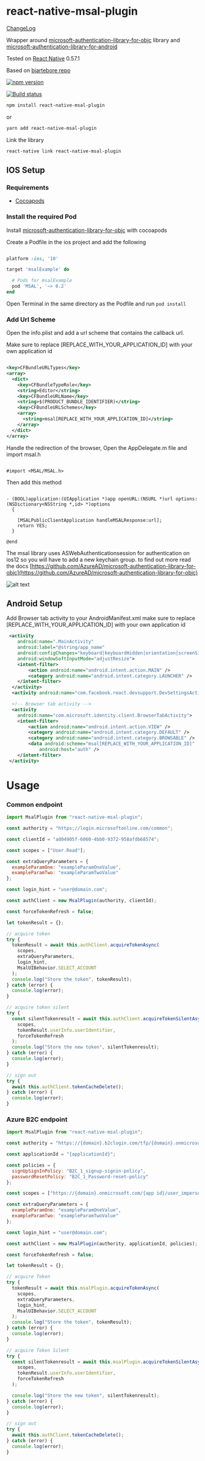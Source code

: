 # react-native-msal-plugin

[ChangeLog](docs/changelog.md)

Wrapper around [microsoft-authentication-library-for-objc](https://github.com/AzureAD/microsoft-authentication-library-for-objc) library and [microsoft-authentication-library-for-android](https://github.com/AzureAD/microsoft-authentication-library-for-android)

Tested on [React Native](https://facebook.github.io/react-native/) 0.57.1

Based on [bjartebore repo](https://github.com/bjartebore/react-native-msal-client)

[![npm version](https://badge.fury.io/js/react-native-msal-plugin.svg)](https://badge.fury.io/js/react-native-msal-plugin)

[![Build status](https://dev.azure.com/dogbytes/react-native-msal-plugin/_apis/build/status/react-native-msal-plugin-CI)](https://dev.azure.com/dogbytes/react-native-msal-plugin/_apis/build/status/react-native-msal-plugin-CI)

```sh
npm install react-native-msal-plugin
```

or

```sh
yarn add react-native-msal-plugin
```

Link the library

```sh
react-native link react-native-msal-plugin
```

## IOS Setup

### Requirements

- [Cocoapods](https://cocoapods.org/)

### Install the required Pod

Install [microsoft-authentication-library-for-objc](https://github.com/AzureAD/microsoft-authentication-library-for-objc) with cocoapods

Create a Podfile in the ios project and add the following

```ruby

platform :ios, '10'

target 'msalExample' do

  # Pods for msalExample
  pod 'MSAL', '~> 0.2'
end

```

Open Terminal in the same directory as the Podfile and run `pod install`

### Add Url Scheme

Open the info.plist and add a url scheme that contains the callback url.

Make sure to replace [REPLACE_WITH_YOUR_APPLICATION_ID] with your own application id

```xml

<key>CFBundleURLTypes</key>
<array>
  <dict>
    <key>CFBundleTypeRole</key>
    <string>Editor</string>
    <key>CFBundleURLName</key>
    <string>$(PRODUCT_BUNDLE_IDENTIFIER)</string>
    <key>CFBundleURLSchemes</key>
    <array>
      <string>msal[REPLACE_WITH_YOUR_APPLICATION_ID]</string>
    </array>
  </dict>
</array>

```

Handle the redirection of the browser, Open the AppDelegate.m file and import msal.h

```objc

#import <MSAL/MSAL.h>

```

Then add this method

```objc

- (BOOL)application:(UIApplication *)app openURL:(NSURL *)url options:(NSDictionary<NSString *,id> *)options
  {

    [MSALPublicClientApplication handleMSALResponse:url];
    return YES;
  }

@end
```

The msal library uses ASWebAuthenticationsession for authentication on ios12 so you will have to add a new keychain group.
to find out more read the docs [https://github.com/AzureAD/microsoft-authentication-library-for-objc](https://github.com/AzureAD/microsoft-authentication-library-for-objc)

![alt text](docs/keychain-steps.png)

## Android Setup

Add Browser tab activity to your AndroidManifest.xml make sure to replace [REPLACE_WITH_YOUR_APPLICATION_ID] with your own application id

```xml
 <activity
    android:name=".MainActivity"
    android:label="@string/app_name"
    android:configChanges="keyboard|keyboardHidden|orientation|screenSize"
    android:windowSoftInputMode="adjustResize">
    <intent-filter>
        <action android:name="android.intent.action.MAIN" />
        <category android:name="android.intent.category.LAUNCHER" />
    </intent-filter>
  </activity>
  <activity android:name="com.facebook.react.devsupport.DevSettingsActivity" />

  <!-- Browser tab activity -->
  <activity
    android:name="com.microsoft.identity.client.BrowserTabActivity">
    <intent-filter>
        <action android:name="android.intent.action.VIEW" />
        <category android:name="android.intent.category.DEFAULT" />
        <category android:name="android.intent.category.BROWSABLE" />
        <data android:scheme="msal[REPLACE_WITH_YOUR_APPLICATION_ID]"
            android:host="auth" />
    </intent-filter>
 </activity>
```

# Usage

### Common endpoint

```js
import MsalPlugin from "react-native-msal-plugin";

const authority = "https://login.microsoftonline.com/common";

const clientId = "ad04905f-6060-4bb0-9372-958afdb68574";

const scopes = ["User.Read"];

const extraQueryParameters = {
  exampleParamOne: "exampleParamOneValue",
  exampleParamTwo: "exampleParamTwoValue"
};

const login_hint = "user@domain.com";

const authClient = new MsalPlugin(authority, clientId);

const forceTokenRefresh = false;

let tokenResult = {};

// acquire token
try {
  tokenResult = await this.authClient.acquireTokenAsync(
    scopes,
    extraQueryParameters,
    login_hint,
    MsalUIBehavior.SELECT_ACCOUNT
  );
  console.log("Store the token", tokenResult);
} catch (error) {
  console.log(error);
}

// acquire token silent
try {
  const silentTokenresult = await this.authClient.acquireTokenSilentAsync(
    scopes,
    tokenResult.userInfo.userIdentifier,
    forceTokenRefresh
  );
  console.log("Store the new token", silentTokenresult);
} catch (error) {
  console.log(error);
}

// sign out
try {
  await this.authClient.tokenCacheDelete();
} catch (error) {
  console.log(error);
}
```

### Azure B2C endpoint

```js
import MsalPlugin from "react-native-msal-plugin";

const authority = "https://{domain}.b2clogin.com/tfp/{domain}.onmicrosoft.com";

const applicationId = "{applicationId}";

const policies = {
  signUpSignInPolicy: "B2C_1_signup-signin-policy",
  passwordResetPolicy: "B2C_1_Password-reset-policy"
};

const scopes = ["https://{domain}.onmicrosoft.com/{app id}/user_impersonation"];

const extraQueryParameters = {
  exampleParamOne: "exampleParamOneValue",
  exampleParamTwo: "exampleParamTwoValue"
};

const login_hint = "user@domain.com";

const authClient = new MsalPlugin(authority, applicationId, policies);

const forceTokenRefresh = false;

let tokenResult = {};

// acquire Token
try {
  tokenResult = await this.msalPlugin.acquireTokenAsync(
    scopes,
    extraQueryParameters,
    login_hint,
    MsalUIBehavior.SELECT_ACCOUNT
  );
  console.log("Store the token", tokenResult);
} catch (error) {
  console.log(error);
}

// acquire Token Silent
try {
  const silentTokenresult = await this.msalPlugin.acquireTokenSilentAsync(
    scopes,
    tokenResult.userInfo.userIdentifier,
    forceTokenRefresh
  );

  console.log("Store the new token", silentTokenresult);
} catch (error) {
  console.log(error);
}

// sign out
try {
  await this.authClient.tokenCacheDelete();
} catch (error) {
  console.log(error);
}
```

